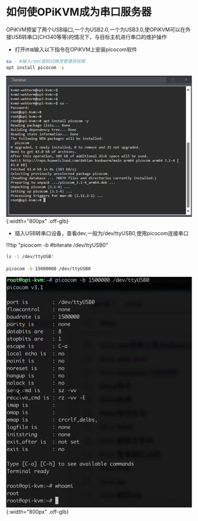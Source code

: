 # 如何使OPiKVM成为串口服务器

OPiKVM预留了两个USB端口,一个为USB2.0,一个为USB3.0,使OPiKVM可以在外接USB转串口(CH340等等)的情况下，与目标主机进行串口的维护操作

* 打开`终端`输入以下指令在OPiKVM上安装picocom软件

```bash
su - #输入root密码切换至管理员权限
apt install picocom -y
```

![serail](img/serial/serial.jpg){:width="800px" .off-glb}

* 插入USB转串口设备，查看dev,一般为/dev/ttyUSB0,使用picocom连接串口

!!!tip "picocom -b #biterate /dev/ttyUSB0"

```bash
ls -l /dev/ttyUSB*

picocom -b 15000000 /dev/ttyUSB0
```

![serail](img/serial/serial1.jpg){:width="800px" .off-glb}